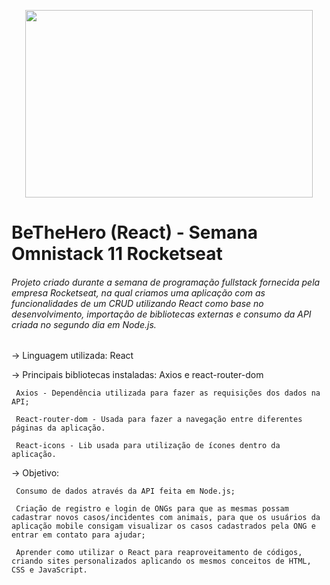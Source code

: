 <p align="center">
  <img width="460" height="300" src="https://github.com/ArtToledo/Be-the-hero/blob/master/logoBeTheHero.svg">
</p>

# BeTheHero (React) - Semana Omnistack 11 Rocketseat
###### Projeto criado durante a semana de programação fullstack fornecida pela empresa Rocketseat, na qual criamos uma aplicação com as funcionalidades de um CRUD utilizando React como base no desenvolvimento, importação de bibliotecas externas e consumo da API criada no segundo dia em Node.js.

-> Linguagem utilizada: React


-> Principais bibliotecas instaladas: Axios e react-router-dom

     Axios - Dependência utilizada para fazer as requisições dos dados na API;

     React-router-dom - Usada para fazer a navegação entre diferentes páginas da aplicação.
     
     React-icons - Lib usada para utilização de ícones dentro da aplicação.

-> Objetivo:
     
     Consumo de dados através da API feita em Node.js;
     
     Criação de registro e login de ONGs para que as mesmas possam cadastrar novos casos/incidentes com animais, para que os usuários da aplicação mobile consigam visualizar os casos cadastrados pela ONG e entrar em contato para ajudar;
     
     Aprender como utilizar o React para reaproveitamento de códigos, criando sites personalizados aplicando os mesmos conceitos de HTML, CSS e JavaScript.
     
